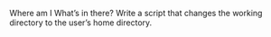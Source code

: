 Where am I
What’s in there?
Write a script that changes the working directory to the user’s home directory.

